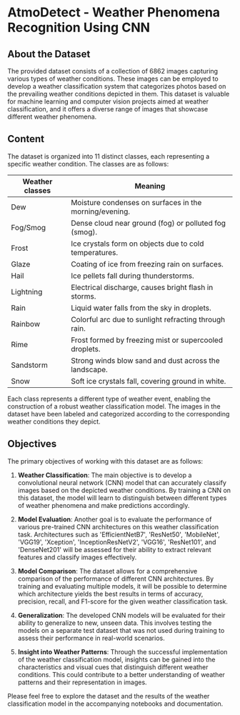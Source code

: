# AtmoDetect - Weather Phenomena Recognition Using CNN

## About the Dataset

The provided dataset consists of a collection of 6862 images capturing various types of weather conditions. These images can be employed to develop a weather classification system that categorizes photos based on the prevailing weather conditions depicted in them. This dataset is valuable for machine learning and computer vision projects aimed at weather classification, and it offers a diverse range of images that showcase different weather phenomena.

## Content

The dataset is organized into 11 distinct classes, each representing a specific weather condition. The classes are as follows:

| Weather classes        | Meaning                                                |
|-------------|--------------------------------------------------------|
| Dew         | Moisture condenses on surfaces in the morning/evening. |
| Fog/Smog    | Dense cloud near ground (fog) or polluted fog (smog).  |
| Frost       | Ice crystals form on objects due to cold temperatures.|
| Glaze       | Coating of ice from freezing rain on surfaces.        |
| Hail        | Ice pellets fall during thunderstorms.               |
| Lightning   | Electrical discharge, causes bright flash in storms.  |
| Rain        | Liquid water falls from the sky in droplets.         |
| Rainbow     | Colorful arc due to sunlight refracting through rain. |
| Rime        | Frost formed by freezing mist or supercooled droplets.|
| Sandstorm   | Strong winds blow sand and dust across the landscape.|
| Snow        | Soft ice crystals fall, covering ground in white.    |


Each class represents a different type of weather event, enabling the construction of a robust weather classification model. The images in the dataset have been labeled and categorized according to the corresponding weather conditions they depict.

## Objectives

The primary objectives of working with this dataset are as follows:

1. **Weather Classification**: The main objective is to develop a convolutional neural network (CNN) model that can accurately classify images based on the depicted weather conditions. By training a CNN on this dataset, the model will learn to distinguish between different types of weather phenomena and make predictions accordingly.

2. **Model Evaluation**: Another goal is to evaluate the performance of various pre-trained CNN architectures on this weather classification task. Architectures such as 'EfficientNetB7', 'ResNet50', 'MobileNet', 'VGG19', 'Xception', 'InceptionResNetV2', 'VGG16', 'ResNet101', and 'DenseNet201' will be assessed for their ability to extract relevant features and classify images effectively.

3. **Model Comparison**: The dataset allows for a comprehensive comparison of the performance of different CNN architectures. By training and evaluating multiple models, it will be possible to determine which architecture yields the best results in terms of accuracy, precision, recall, and F1-score for the given weather classification task.

4. **Generalization**: The developed CNN models will be evaluated for their ability to generalize to new, unseen data. This involves testing the models on a separate test dataset that was not used during training to assess their performance in real-world scenarios.

5. **Insight into Weather Patterns**: Through the successful implementation of the weather classification model, insights can be gained into the characteristics and visual cues that distinguish different weather conditions. This could contribute to a better understanding of weather patterns and their representation in images.

Please feel free to explore the dataset and the results of the weather classification model in the accompanying notebooks and documentation.
